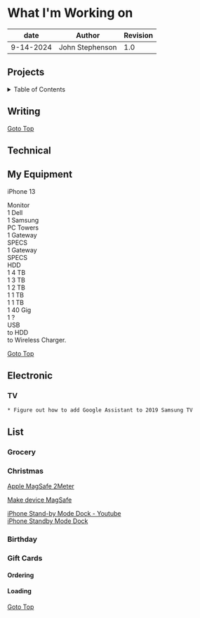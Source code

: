 # What I'm Working on  

| date | Author | Revision |
| ------- |--------------- |------- |
| 9-14-2024 | John Stephenson | 1.0 |  

## Projects  

<details>  
<summary>Table of Contents</summary>  

[Writing](#writing)  
[Technical](#technical)  
[Electronic](#electronic)  
[List](#list)  

</details>   

## Writing 




[Goto Top](#projects)  



## Technical  

## My Equipment  
  iPhone 13

  Monitor  
    1 Dell  
    1 Samsung  
  PC Towers  
    1 Gateway  
      SPECS  
    1 Gateway  
      SPECS  
        HDD  
          1 4 TB  
          1 3 TB  
          1 2 TB  
          1 1 TB  
          1 1 TB  
          1 40 Gig  
          1 ?  
        USB  
          to HDD  
          to Wireless Charger. 

[Goto Top](#projects)  


## Electronic  
  ### TV
    * Figure out how to add Google Assistant to 2019 Samsung TV



## List
  ### Grocery  
  ### Christmas  
   [Apple MagSafe 2Meter](https://www.apple.com/shop/product/MX6Y3LL/A/magsafe-charger-2-m?fnode=8f06300c0da2398fe251a67bb460f0fdc4fa6bd46b5b27a26cc893dede2c453767276299c978aa4f099ebcc648d03d5ea13a8d77b990a38994cd3af9d5627be70226e3a65dadbd57913f4d4d09b2a470419292b915af58751c094760c6481da6707558e7b0f51d100901b11c49732590)  

   [Make device MagSafe](https://www.instagram.com/reel/C5Tr8aPxygr/?utm_source=ig_web_copy_link)
  
   [iPhone Stand-by Mode Dock - Youtube](https://m.youtube.com/watch?v=L3nWw8qSYgk)  
   [iPhone Standby Mode Dock](https://makerworld.com/en/models/615378#profileId-538769)  

  ### Birthday 


  ### Gift Cards   
   #### Ordering  
   #### Loading

[Goto Top](#projects)  

